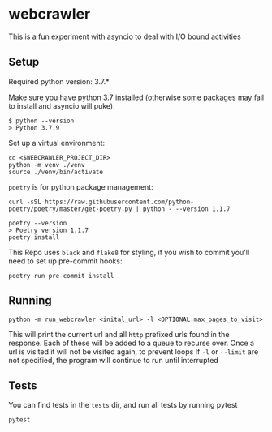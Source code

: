 # webcrawler
This is a fun experiment with asyncio to deal with I/O bound activities

## Setup
Required python version: 3.7.*

Make sure you have python 3.7 installed (otherwise some packages may fail to install and asyncio will puke).

```
$ python --version
> Python 3.7.9
```

Set up a virtual environment:

```
cd <$WEBCRAWLER_PROJECT_DIR>
python -m venv ./venv
source ./venv/bin/activate
```

`poetry` is for python package management:

```
curl -sSL https://raw.githubusercontent.com/python-poetry/poetry/master/get-poetry.py | python - --version 1.1.7

poetry --version
> Poetry version 1.1.7
poetry install
```

This Repo uses `black` and `flake8` for styling, if you wish to commit you'll need to  set up pre-commit hooks:

```
poetry run pre-commit install
```

## Running
```
python -m run_webcrawler <inital_url> -l <OPTIONAL:max_pages_to_visit>
```
This will print the current url and all `http` prefixed urls found in the response.  Each of these will be added to a queue to recurse over.
Once a url is visited it will not be visited again, to prevent loops
If `-l` or `--limit` are not specified, the program will continue to run until interrupted


## Tests
You can find tests in the `tests` dir, and run all tests by running pytest
```
pytest
```

